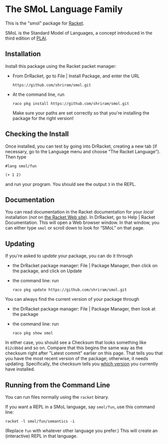 # The SMoL Language Family

This is the "smol" package for [Racket](https://racket-lang.org/).

SMoL is the Standard Model of Languages, a concept introduced
in the third edition of [PLAI](https://plai.org/).

## Installation

Install this package using the Racket packet manager:

* From DrRacket, go to File | Install Package, and enter the URL

  `https://github.com/shriram/smol.git`

* At the command line, run

  `raco pkg install https://github.com/shriram/smol.git`

  Make sure your paths are set correctly so that you're installing the
  package for the right version!

## Checking the Install

Once installed, you can test by going into DrRacket, creating a new
tab (if necessary, go to the Language menu and choose "The Racket
Language"). Then type
```
#lang smol/fun

(+ 1 2)
```
and run your program. You should see the output `3` in the REPL.

## Documentation

You can read documentation in the Racket documentation for your
*local* installation (*not* on
[the Racket Web site](https://docs.racket-lang.org/)). In DrRacket, go
to Help | Racket Documentation. This will open a Web browser
window. In that window, you can either type `smol` or scroll down to
look for “SMoL” on that page.

## Updating

If you're asked to _update_ your package, you can do it through

* the DrRacket package manager: File | Package Manager, then click on
  the package, and click on Update

* the command line: run

  `raco pkg update https://github.com/shriram/smol.git`

You can always find the current version of your package through

* the DrRacket package manager: File | Package Manager, then look at
  the package

* the command line: run

  `raco pkg show smol`

In either case, you should see a Checksum that looks something like
`812c8bbd` and so on. Compare that this begins the same way as the
checksum right after "Latest commit" earlier on this page. That tells
you that you have the most recent version of the package; otherwise,
it needs updating. Specifically, the checksum tells you
[which version](https://github.com/shriram/smol/commits/master)
you currently have installed.

## Running from the Command Line

You can run files normally using the `racket` binary.

If you want a REPL in a SMoL language, say `smol/fun`, use this
command line:
```
racket -l smol/fun/semantics -i
```
(Replace `fun` with whatever other language you prefer.) This will
create an (interactive) REPL in that language.

